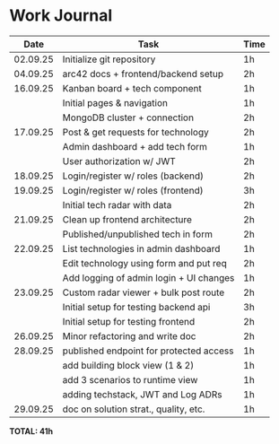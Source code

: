 # Work Journal

| Date     | Task                                    | Time |
|----------|-----------------------------------------|------|
| 02.09.25 | Initialize git repository               | 1h   |
| 04.09.25 | arc42 docs + frontend/backend setup     | 2h   |
| 16.09.25 | Kanban board + tech component           | 1h   |
|          | Initial pages & navigation              | 1h   |
|          | MongoDB cluster + connection            | 2h   |
| 17.09.25 | Post & get requests for technology      | 2h   |
|          | Admin dashboard + add tech form         | 1h   |
|          | User authorization w/ JWT               | 2h   |
| 18.09.25 | Login/register w/ roles (backend)       | 2h   |
| 19.09.25 | Login/register w/ roles (frontend)      | 3h   |
|          | Initial tech radar with data            | 2h   |
| 21.09.25 | Clean up frontend architecture          | 2h   |
|          | Published/unpublished tech in form      | 2h   |
| 22.09.25 | List technologies in admin dashboard    | 1h   |
|          | Edit technology using form and put req  | 2h   |
|          | Add logging of admin login + UI changes | 1h   |
| 23.09.25 | Custom radar viewer + bulk post route   | 2h   |
|          | Initial setup for testing backend api   | 3h   |
|          | Initial setup for testing frontend      | 2h   |
| 26.09.25 | Minor refactoring and write doc         | 2h   |
| 28.09.25 | published endpoint for protected access | 1h   |
|          | add building block view (1 & 2)         | 1h   |
|          | add 3 scenarios to runtime view         | 1h   |
|          | adding techstack, JWT and Log ADRs      | 1h   |
| 29.09.25 | doc on solution strat., quality, etc.   | 1h   |

**TOTAL: 41h**
